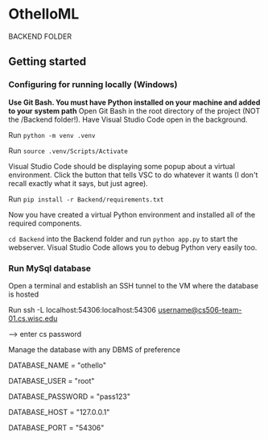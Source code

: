# OthelloML

BACKEND FOLDER

## Getting started

### Configuring for running locally (Windows)

**Use Git Bash. You must have Python installed on your machine and added to your system path**
Open Git Bash in the root directory of the project (NOT the /Backend folder!). Have Visual Studio Code open in the background.

Run `python -m venv .venv`

Run `source .venv/Scripts/Activate`

Visual Studio Code should be displaying some popup about a virtual environment. Click the button that tells VSC to do whatever it wants (I don't recall exactly what it says, but just agree).

Run `pip install -r Backend/requirements.txt`

Now you have created a virtual Python environment and installed all of the required components.

`cd Backend` into the Backend folder and run `python app.py` to start the webserver. Visual Studio Code allows you to debug Python very easily too.


### Run MySql database
Open a terminal and establish an SSH tunnel to the VM where the database is hosted

Run ssh -L localhost:54306:localhost:54306 username@cs506-team-01.cs.wisc.edu

--> enter cs password

Manage the database with any DBMS of preference

DATABASE_NAME = "othello"

DATABASE_USER = "root"

DATABASE_PASSWORD = "pass123"

DATABASE_HOST = "127.0.0.1"

DATABASE_PORT = "54306"
